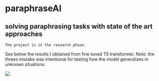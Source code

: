 # paraphraseAI

## solving paraphrasing tasks with state of the art approaches


`The project is in the research phase. `

See below the results I obtained from fine tuned T5 transformer. Note: the threes mistake was intentional for testing how the model generalizes in unknown situations.

![](https://i.ibb.co/rQw5fDN/Capture.png)
